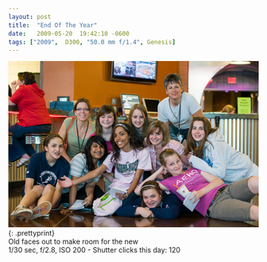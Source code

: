 ```yaml
---
layout: post
title:  "End Of The Year"
date:   2009-05-20  19:42:10 -0600
tags: ["2009",  D300, "50.0 mm f/1.4", Genesis]
---
```

![:title](/images/2009/2009_0520_DSC5717.jpg)
{: .prettyprint}  
Old faces out to make room for the new  
1/30 sec, f/2.8, ISO 200 - Shutter clicks this day: 120
